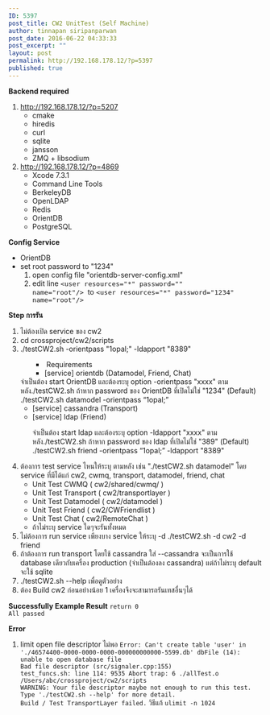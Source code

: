 ```yaml
---
ID: 5397
post_title: CW2 UnitTest (Self Machine)
author: tinnapan siripanparwan
post_date: 2016-06-22 04:33:33
post_excerpt: ""
layout: post
permalink: http://192.168.178.12/?p=5397
published: true
---
```

<strong>Backend required</strong>
<ol>
	<li><a href="http://192.168.178.12/?p=5207">http://192.168.178.12/?p=5207</a>
<ul>
	<li>cmake</li>
	<li>hiredis</li>
	<li>curl</li>
	<li>sqlite</li>
	<li>jansson</li>
	<li>ZMQ + libsodium</li>
</ul>
</li>
	<li><a href="http://192.168.178.12/?p=4869">http://192.168.178.12/?p=4869</a>
<ul>
	<li>Xcode 7.3.1</li>
	<li>Command Line Tools</li>
	<li>BerkeleyDB</li>
	<li>OpenLDAP</li>
	<li>Redis</li>
	<li>OrientDB</li>
	<li>PostgreSQL</li>
</ul>
</li>
</ol>
<strong>Config Service</strong>
<ul>
	<li>OrientDB</li>
	<li>set root password to "1234"
<ol>
	<li>open config file "orientdb-server-config.xml"</li>
	<li>edit line <span style="font-family: Monaco, Consolas, 'Andale Mono', 'DejaVu Sans Mono', monospace; font-size: 13px; font-style: normal; font-weight: normal; line-height: normal;">&lt;user resources="*" password="" name="root"/&gt; </span>to <span style="font-family: Monaco, Consolas, 'Andale Mono', 'DejaVu Sans Mono', monospace; font-size: 13px; font-style: normal; font-weight: normal; line-height: normal;">&lt;user resources="*" password="1234" name="root"/&gt;</span></li>
</ol>
</li>
</ul>
<strong>Step การรัน</strong>
<ol>
	<li>ไม่ต้องเปิด service ของ cw2</li>
	<li>cd crossproject/cw2/scripts</li>
	<li>./testCW2.sh -orientpass "1opal;" -ldapport "8389"
<ul>
<ul>
	<li> Requirements</li>
	<li>[service] orientdb (Datamodel, Friend, Chat)</li>
</ul>
</ul>
จำเป็นต้อง start OrientDB และต้องระบุ option -orientpass "xxxx" ตามหลัง./testCW2.sh ถ้าหาก password ของ OrientDB ที่เปิดไม่ใช่ "1234" (Default)
./testCW2.sh datamodel -orientpass “1opal;”
<ul>
	<li>[service] cassandra (Transport)</li>
	<li>[service] ldap (Friend)

จำเป็นต้อง start ldap และต้องระบุ option -ldapport "xxxx" ตามหลัง./testCW2.sh ถ้าหาก password ของ ldap ที่เปิดไม่ใช่ "389" (Default)
./testCW2.sh friend -orientpass “1opal;” -ldapport "8389"</li>
</ul>
</li>
	<li>ต้องการ test service ไหนให้ระบุ ตามหลัง เช่น "./testCW2.sh datamodel" โดย service ที่มีได้แก่ cw2, cwmq, transport, datamodel, friend, chat
<ul>
	<li>Unit Test CWMQ ( cw2/shared/cwmq/ )</li>
	<li>Unit Test Transport ( cw2/transportlayer )</li>
	<li>Unit Test Datamodel ( cw2/datamodel )</li>
	<li>Unit Test Friend ( cw2/CWFriendlist )</li>
	<li>Unit Test Chat ( cw2/RemoteChat )</li>
	<li>ถ้าไม่ระบุ service ใดๆจะรันทั้งหมด</li>
</ul>
</li>
	<li>ไม่ต้องการ run service เพียงบาง service ให้ระบุ -d
./testCW2.sh -d cw2 -d friend</li>
	<li>ถ้าต้องการ run transport โดยใช้ cassandra ใส่ --cassandra จะเป็นการใช้ database เดียวกับเครื่อง production (จำเป็นต้องลง cassandra) แต่ถ้าไม่ระบุ default จะใช้ sqlite</li>
	<li>./testCW2.sh --help เพื่อดูตัวอย่าง</li>
	<li>ต้อง Build cw2 ก่อนอย่างน้อย 1 เครื่องจึงจะสามารถรันเทสอื่นๆได้</li>
</ol>
<strong>Successfully Example Result</strong>
<code>return 0
All passed</code>

<strong>Error</strong>
<ol>
	<li>limit open file descriptor ไม่พอ
<code>Error: Can't create table 'user' in './46574400-0000-0000-0000-000000000000-5599.db' dbFile (14): unable to open database file
Bad file descriptor (src/signaler.cpp:155)
test_funcs.sh: line 114: 9535 Abort trap: 6 ./allTest.o
/Users/abc/crossproject/cw2/scripts
WARNING: Your file descriptor maybe not enough to run this test.
Type './testCW2.sh --help' for more detail.
Build / Test TransportLayer failed.</code>
วิธีแก้
<code>ulimit -n 1024</code></li>
</ol>